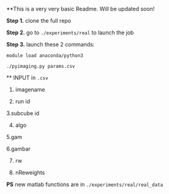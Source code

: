 **This is a very very basic Readme. Will be updated soon!

**Step 1.** clone the full repo

**Step 2.** go to  `./experiments/real` to launch the job

**Step 3.**  launch these 2 commands:

`module load anaconda/python3`

`./pyimaging.py params.csv`

** INPUT in `.csv`

1. imagename

2. run id

3.subcube id 

4. algo

5.gam 

6.gambar

7. rw

8. nReweights


**PS** new matlab functions are in `./experiments/real/real_data`
